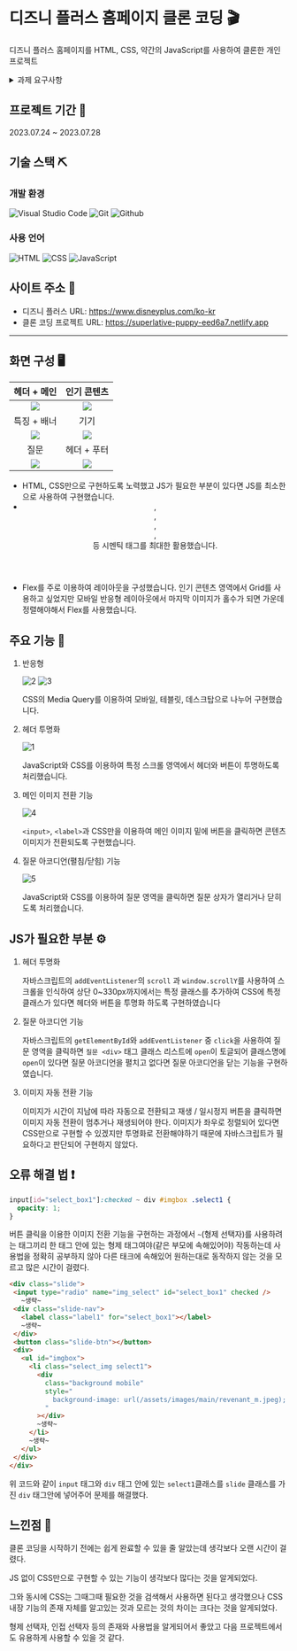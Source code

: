 # 디즈니 플러스 홈페이지 클론 코딩 🎬

디즈니 플러스 홈페이지를 HTML, CSS, 약간의 JavaScript를 사용하여 클론한 개인 프로젝트

<details>
<summary>과제 요구사항</summary>

### 필수 요구사항

- [x] 과제에 대한 설명을 포함한 README.md 파일을 제공하세요!
- [x] 과제 결과와 비교할 수 있는 실제 사이트(페이지)의 주소를 명시하세요!
- [x] 과정에서 사용한 프로젝트 폴더/파일이 모두 포함돼야 합니다, 일부 파일만 제출하지 마세요!
- [x] 실제 서비스로 배포하고 접근 가능한 링크를 추가해야 합니다.

### 선택 요구사항

- [x] < header >, < section > 등 시멘틱 태그를 최대한 활용해보세요.
- [x] 실제 사이트의 레거시 코드 활용보단 최신의 CSS Flex 혹은 Grid 등을 활용해보세요.
- [ ] 부분적으로 BEM 방법론을 도입해보세요.
- [x] JS가 필요한 부분은 되도록 생략하되 이유를 명시해보세요.(CSS로 대체 가능한지 피드백이 있을 수 있겠죠?!)
- [x] JS가 필요한 부분 중 구현할 부분이 있다면 자유롭게 구현해보세요.(JS 과제가 아니니까 가볍게 구현하시길 추천해요)
</details>


## 프로젝트 기간 📆

2023.07.24 ~ 2023.07.28


## 기술 스택 ⛏️

### 개발 환경
![Visual Studio Code](https://img.shields.io/badge/Visual%20Studio%20Code-007ACC?style=for-the-badge&logo=Visual%20Studio%20Code&logoColor=white)
![Git](https://img.shields.io/badge/Git-F05032?style=for-the-badge&logo=Git&logoColor=white)
![Github](https://img.shields.io/badge/GitHub-181717?style=for-the-badge&logo=GitHub&logoColor=white)

### 사용 언어

![HTML](https://img.shields.io/badge/HTML5-E34F26?style=for-the-badge&logo=html5&logoColor=white)
![CSS](https://img.shields.io/badge/CSS3-1572B6?style=for-the-badge&logo=css3&logoColor=white)
![JavaScript](https://img.shields.io/badge/JavaScript-F7DF1E?style=for-the-badge&logo=Javascript&logoColor=white)


## 사이트 주소 🔗

- 디즈니 플러스 URL: https://www.disneyplus.com/ko-kr
- 클론 코딩 프로젝트 URL: https://superlative-puppy-eed6a7.netlify.app

---

## 화면 구성 🖥️

| 헤더 + 메인  | 인기 콘텐츠 |
| :--: | :--: |
| <img width=“500” src="https://github.com/KDT1-FE/Y_FE_HTML_CSS/assets/79249376/4e71c978-dda0-484b-98b8-113b0ba111f1"> | <img width=“500” src="https://github.com/KDT1-FE/Y_FE_HTML_CSS/assets/79249376/6cd22f6f-0556-4786-b27e-ed8595eaa284">  |
| 특징 + 배너 | 기기 |
| <img width=“500” src="https://github.com/KDT1-FE/Y_FE_HTML_CSS/assets/79249376/d31872aa-3181-4f34-8dbe-398cceb25ca7"> | <img width=“500” src="https://github.com/KDT1-FE/Y_FE_HTML_CSS/assets/79249376/3b82c8a0-b5eb-4ee5-a146-524cf24372bd"> |
| 질문 | 헤더 + 푸터 |
| <img width=“500” src="https://github.com/KDT1-FE/Y_FE_HTML_CSS/assets/79249376/766171b6-4313-41c3-ae4f-c7e33501ba06"> | <img width=“500” src="https://github.com/KDT1-FE/Y_FE_HTML_CSS/assets/79249376/3056e22f-d65f-4093-88aa-0b835c822d0d"> |

- HTML, CSS만으로 구현하도록 노력했고 JS가 필요한 부분이 있다면 JS를 최소한으로 사용하여 구현했습니다.
- <header>,<nav>, <main>, <section>, <footer> 등 시멘틱 태그를 최대한 활용했습니다.
- Flex를 주로 이용하여 레이아웃을 구성했습니다. 인기 콘텐츠 영역에서 Grid를 사용하고 싶었지만 모바일 반응형 레이아웃에서 마지막 이미지가 홀수가 되면 가운데 정렬해야해서 Flex를 사용했습니다.

## 주요 기능 🔧

1. 반응형
   
    ![2](https://github.com/KDT1-FE/Y_FE_HTML_CSS/assets/79249376/4da847b6-9302-421a-ac48-ab4c6337e667)
    ![3](https://github.com/KDT1-FE/Y_FE_HTML_CSS/assets/79249376/8bbc2f26-dd73-479b-99b5-b9cc145aa3a0)

   CSS의 Media Query를 이용하여 모바일, 테블릿, 데스크탑으로 나누어 구현했습니다.
2. 헤더 투명화

   ![1](https://github.com/KDT1-FE/Y_FE_HTML_CSS/assets/79249376/220098d7-a1cf-4128-b322-00e0d48b8f1c)

   JavaScript와 CSS를 이용하여 특정 스크롤 영역에서 헤더와 버튼이 투명하도록 처리했습니다.
3. 메인 이미지 전환 기능

   ![4](https://github.com/KDT1-FE/Y_FE_HTML_CSS/assets/79249376/478c8701-dabd-48c1-a8ec-ffc85c5e5c56)

    `<input>`, `<label>`과 CSS만을 이용하여 메인 이미지 밑에 버튼을 클릭하면 콘텐츠 이미지가 전환되도록 구현했습니다.
4. 질문 아코디언(펼침/닫힘) 기능

    ![5](https://github.com/KDT1-FE/Y_FE_HTML_CSS/assets/79249376/e832a2d7-451e-42b9-909f-69c254052923)

   JavaScript와 CSS를 이용하여 질문 영역을 클릭하면 질문 상자가 열리거나 닫히도록 처리했습니다.


## JS가 필요한 부분 ⚙️
1. 헤더 투명화

    자바스크립트의 `addEventListener`의 `scroll` 과 `window.scrollY`를 사용하여 스크롤을 인식하여 상단 0~330px까지에서는 특정 클래스를 추가하여 CSS에 특정 클래스가 있다면 헤더와 버튼을 투명화 하도록 구현하였습니다

2. 질문 아코디언 기능

    자바스크립트의 `getElementById`와 `addEventListener` 중 `click`을 사용하여 질문 영역을 클릭하면 `질문 <div>` 태그 클래스 리스트에 `open`이 토글되어 클래스명에 `open`이 있다면 질문 아코디언을 펼치고 없다면 질문 아코디언을 닫는 기능을 구현하였습니다.

3. 이미지 자동 전환 기능

   이미지가 시간이 지남에 따라 자동으로 전환되고 재생 / 일시정지 버튼을 클릭하면 이미지 자동 전환이 멈추거나 재생되어야 한다.
   이미지가 좌우로 정렬되어 있다면 CSS만으로 구현할 수 있겠지만 투명화로 전환해야하기 때문에 자바스크립트가 필요하다고 판단되어 구현하지 않았다.

## 오류 해결 법 ❗️

```css
input[id="select_box1"]:checked ~ div #imgbox .select1 {
  opacity: 1;
}
```
버튼 클릭을 이용한 이미지 전환 기능을 구현하는 과정에서 `~`(형제 선택자)를 사용하려는 태그끼리 한 태그 안에 있는 형제 태그여야(같은 부모에 속해있어야) 작동하는데 사용법을 정확히 공부하지 않아 다른 태크에 속해있어 원하는대로 동작하지 않는 것을 모르고 많은 시간이 걸렸다.

```html
<div class="slide">
 <input type="radio" name="img_select" id="select_box1" checked />
   ~생략~
 <div class="slide-nav">
   <label class="label1" for="select_box1"></label>
   ~생략~
 </div>
 <button class="slide-btn"></button>
 <div>
   <ul id="imgbox">
     <li class="select_img select1">
       <div
         class="background mobile"
         style="
           background-image: url(/assets/images/main/revenant_m.jpeg);
         "
       ></div>
       ~생략~
     </li>
     ~생략~
   </ul>
 </div>
</div>
```
위 코드와 같이 `input` 태그와 `div` 태그 안에 있는 `select1`클래스를 `slide` 클래스를 가진 `div` 태그안에 넣어주어 문제를 해결했다.

## 느낀점 🧐

클론 코딩을 시작하기 전에는 쉽게 완료할 수 있을 줄 알았는데 생각보다 오랜 시간이 걸렸다.

JS 없이 CSS만으로 구현할 수 있는 기능이 생각보다 많다는 것을 알게되었다.

그와 동시에 CSS는 그때그때 필요한 것을 검색해서 사용하면 된다고 생각했으나 CSS 내장 기능의 존재 자체를 알고있는 것과 모르는 것의 차이는 크다는 것을 알게되었다.

형제 선택자, 인접 선택자 등의 존재와 사용법을 알게되어서 좋았고 다음 프로젝트에서도 유용하게 사용할 수 있을 것 같다. 

